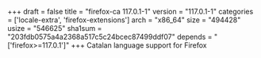 +++
draft = false
title = "firefox-ca 117.0.1-1"
version = "117.0.1-1"
categories = ['locale-extra', 'firefox-extensions']
arch = "x86_64"
size = "494428"
usize = "546625"
sha1sum = "203fdb0575a4a2368a517c5c24bcec87499ddf07"
depends = "['firefox>=117.0.1']"
+++
Catalan language support for Firefox
